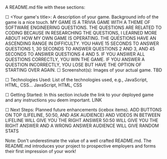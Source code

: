A README.md file with these sections:

☐ <Your game's title>: A description of your game. Background info of the game is a nice touch.
MY GAME IS A TRIVIA GAME WITH A THEME OF SOFTWARE ENGINEERING QUESTIONS. THE QUESTIONS ARE RELATED TO CODING BECAUSE IN RESEARCHING THE QUESTIONS, I LEARNED MORE ABOUT HOW MY OWN GAME IS OPERATING. THE QUESTIONS HAVE AN ASCENDING RANGE IN DIFFICULTY. YOU HAVE 15 SECONDS TO ANSWER QUESTIONS 1, 30 SECONDS TO ANSWER QUESTIONS 2 AND 3, AND 45 SECONDS TO ANSWER QUESTIONS 4 AND 5. IF YOU ANSWER ALL QUESTIONS CORRECTLY, YOU WIN THE GAME. IF YOU ANSWER A QUESTION INCORRECTLY, YOU LOSE BUT HAVE THE OPTION OF STARTING OVER AGAIN. 
☐ Screenshot(s): Images of your actual game.
TBD

☐ Technologies Used: List of the technologies used, e.g., JavaScript, HTML, CSS...
JavaScript, HTML, CSS

☐ Getting Started: In this section include the link to your deployed game and any instructions you deem important.
LINK

☐ Next Steps: Planned future enhancements (icebox items).
ADD BUTTONS ON TOP (LIFELINE, 50:50, AND ASK AUDIENCE) AND VIDEOS IN BETWEEN 
LIFELINE WILL GIVE YOU THE RIGHT ANSWER 
50:50 WILL GIVE YOU THE RIGHT ANSWER AND A WRONG ANSWER
AUDIENCE WILL GIVE RANDOM STATS 


Note: Don't underestimate the value of a well crafted README.md. The README.md introduces your project to prospective employers and forms their first impression of your work!